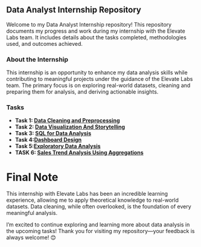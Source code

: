 ## Data Analyst Internship Repository

Welcome to my Data Analyst Internship repository! This repository documents my progress and work during my internship with the Elevate Labs team. It includes details about the tasks completed, methodologies used, and outcomes achieved.

### About the Internship

This internship is an opportunity to enhance my data analysis skills while contributing to meaningful projects under the guidance of the Elevate Labs team. The primary focus is on exploring real-world datasets, cleaning and preparing them for analysis, and deriving actionable insights.

### Tasks

- **Task 1: [Data Cleaning and Preprocessing](https://github.com/saurabhtikadar/DATA-ANALYST-INTERNS/blob/main/Task%201/Data%20Cleaning%20and%20Preprocessing.md)**
- **Task 2: [Data Visualization And Storytelling](https://github.com/saurabhtikadar/DATA-ANALYST-INTERNS/blob/main/Task%202/Data%20Visualization%20and%20Storytelling.md)**
- **Task 3: [SQL for Data Analysis](https://github.com/saurabhtikadar/DATA-ANALYST-INTERNS/blob/main/Task%203/SQL%20for%20Data%20Analysis.md)**
- **Task 4:[Dashboard Design](https://github.com/saurabhtikadar/DATA-ANALYST-INTERNS/blob/main/Task%204/Dashboard%20Design.md)**
- **Task 5:[Exploratory Data Analysis](https://github.com/saurabhtikadar/DATA-ANALYST-INTERNS/blob/main/Task%205/Exploratory%20Data%20Analysis.md)**
- **TASK 6: [Sales Trend Analysis Using Aggregations](https://github.com/saurabhtikadar/DATA-ANALYST-INTERNS/blob/main/Task%206/Sales%20Trend%20Analysis%20Using%20Aggregations.md)**
# Final Note
This internship with Elevate Labs has been an incredible learning experience, allowing me to apply theoretical knowledge to real-world datasets. Data cleaning, while often overlooked, is the foundation of every meaningful analysis.

I’m excited to continue exploring and learning more about data analysis in the upcoming tasks! Thank you for visiting my repository—your feedback is always welcome! 😊
